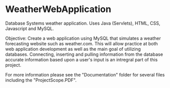# WeatherWebApplication
Database Systems weather application. Uses Java (Servlets), HTML, CSS, Javascript and MySQL.

Objective:
Create a web application using MySQL that simulates a weather forecasting website such as weather.com. This will allow practice at both web application development as well as the main goal of utilizing databases. Connecting, inserting and pulling information from the database accurate information based upon a user's input is an intregral part of this project. 

For more information please see the "Documentation" folder for several files including the "ProjectScope.PDF".
